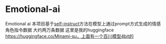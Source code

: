 # Emotional-ai
Emotional ai
本项目基于[self-instruct](https://github.com/yizhongw/self-instruct)方法在模型上通过prompt方式生成的情感角色指令数据
大约两万条数据
这里是我的huggingface https://huggingface.co/Minami-su，上面有一个百川模型4bit的
